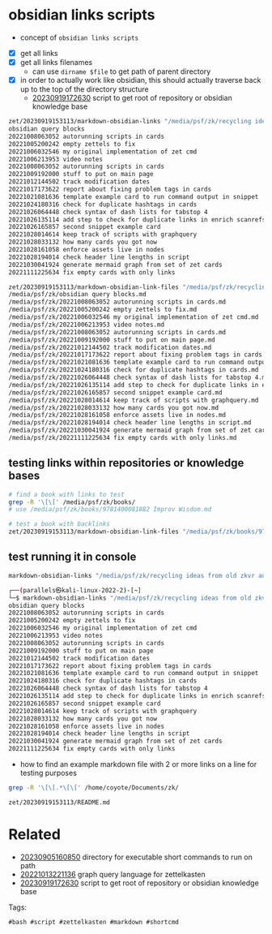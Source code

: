 # obsidian links scripts

- concept of `obsidian links scripts`
- [x] get all links
- [x] get all links filenames
  - can use `dirname $file` to get path of parent directory
- [x] in order to actually work like obsidian, this should actually traverse back up to the top of the directory structure
  - [20230919172630](/zet/20230919172630/README.md) script to get root of repository or obsidian knowledge base

```bash
zet/20230919153113/markdown-obsidian-links "/media/psf/zk/recycling ideas from old zkvr autorunning scripts.md"
obsidian query blocks
20221008063052 autorunning scripts in cards
20221005200242 empty zettels to fix
20221006032546 my original implementation of zet cmd
20221006213953 video notes
20221008063052 autorunning scripts in cards
20221009192000 stuff to put on main page
20221012144502 track modification dates
20221017173622 report about fixing problem tags in cards
20221021081636 template example card to run command output in snippet
20221024180316 check for duplicate hashtags in cards
20221026064448 check syntax of dash lists for tabstop 4
20221026135114 add step to check for duplicate links in enrich scanrefs
20221026165857 second snippet example card
20221028014614 keep track of scripts with graphquery
20221028033132 how many cards you got now
20221028161058 enforce assets live in nodes
20221028194014 check header line lengths in script
20221030041924 generate mermaid graph from set of zet cards
20221111225634 fix empty cards with only links

zet/20230919153113/markdown-obsidian-link-files "/media/psf/zk/recycling ideas from old zkvr autorunning scripts.md"
/media/psf/zk/obsidian query blocks.md
/media/psf/zk/20221008063052 autorunning scripts in cards.md
/media/psf/zk/20221005200242 empty zettels to fix.md
/media/psf/zk/20221006032546 my original implementation of zet cmd.md
/media/psf/zk/20221006213953 video notes.md
/media/psf/zk/20221008063052 autorunning scripts in cards.md
/media/psf/zk/20221009192000 stuff to put on main page.md
/media/psf/zk/20221012144502 track modification dates.md
/media/psf/zk/20221017173622 report about fixing problem tags in cards.md
/media/psf/zk/20221021081636 template example card to run command output in snippet.md
/media/psf/zk/20221024180316 check for duplicate hashtags in cards.md
/media/psf/zk/20221026064448 check syntax of dash lists for tabstop 4.md
/media/psf/zk/20221026135114 add step to check for duplicate links in enrich scanrefs.md
/media/psf/zk/20221026165857 second snippet example card.md
/media/psf/zk/20221028014614 keep track of scripts with graphquery.md
/media/psf/zk/20221028033132 how many cards you got now.md
/media/psf/zk/20221028161058 enforce assets live in nodes.md
/media/psf/zk/20221028194014 check header line lengths in script.md
/media/psf/zk/20221030041924 generate mermaid graph from set of zet cards.md
/media/psf/zk/20221111225634 fix empty cards with only links.md

```

## testing links within repositories or knowledge bases

```bash
# find a book with links to test
grep -R '\[\[' /media/psf/zk/books/
# use /media/psf/zk/books/9781400081882 Improv Wisdom.md

# test a book with backlinks
zet/20230919153113/markdown-obsidian-link-files "/media/psf/zk/books/9781400081882 Improv Wisdom.md"

```

## test running it in console
```bash
markdown-obsidian-links "/media/psf/zk/recycling ideas from old zkvr autorunning scripts.md"

┌──(parallels㉿kali-linux-2022-2)-[~]
└─$ markdown-obsidian-links "/media/psf/zk/recycling ideas from old zkvr autorunning scripts.md"
obsidian query blocks
20221008063052 autorunning scripts in cards
20221005200242 empty zettels to fix
20221006032546 my original implementation of zet cmd
20221006213953 video notes
20221008063052 autorunning scripts in cards
20221009192000 stuff to put on main page
20221012144502 track modification dates
20221017173622 report about fixing problem tags in cards
20221021081636 template example card to run command output in snippet
20221024180316 check for duplicate hashtags in cards
20221026064448 check syntax of dash lists for tabstop 4
20221026135114 add step to check for duplicate links in enrich scanrefs
20221026165857 second snippet example card
20221028014614 keep track of scripts with graphquery
20221028033132 how many cards you got now
20221028161058 enforce assets live in nodes
20221028194014 check header line lengths in script
20221030041924 generate mermaid graph from set of zet cards
20221111225634 fix empty cards with only links
```

- how to find an example markdown file with 2 or more links on a line for testing purposes

```bash
grep -R '\[\[.*\[\[' /home/coyote/Documents/zk/
```

` zet/20230919153113/README.md `

# Related

- [20230905160850](/zet/20230905160850/README.md) directory for executable short commands to run on path
- [20221013221136](/zet/20221013221136/README.md) graph query language for zettelkasten
- [20230919172630](/zet/20230919172630/README.md) script to get root of repository or obsidian knowledge base

Tags:

    #bash #script #zettelkasten #markdown #shortcmd
